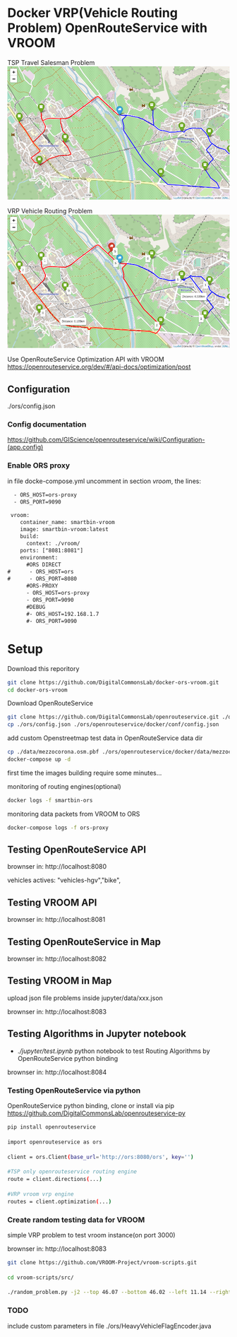 
# Docker VRP(Vehicle Routing Problem) OpenRouteService with VROOM

TSP Travel Salesman Problem
![TSP Algorithm](/data/tsp.png)

VRP Vehicle Routing Problem
![VRP Algorithm](/data/vrp.png)


Use OpenRouteService Optimization API with VROOM
https://openrouteservice.org/dev/#/api-docs/optimization/post


## Configuration

./ors/config.json

### Config documentation

https://github.com/GIScience/openrouteservice/wiki/Configuration-(app.config) 

### Enable ORS proxy

in file docke-compose.yml uncomment in section *vroom*, the lines:
```
  - ORS_HOST=ors-proxy
  - ORS_PORT=9090
```
```
 vroom:
    container_name: smartbin-vroom
    image: smartbin-vroom:latest
    build:
      context: ./vroom/
    ports: ["8081:8081"]
    environment:
      #ORS DIRECT
#      - ORS_HOST=ors
#      - ORS_PORT=8080
      #ORS-PROXY
      - ORS_HOST=ors-proxy
      - ORS_PORT=9090
      #DEBUG
      #- ORS_HOST=192.168.1.7
      #- ORS_PORT=9090
```

# Setup

Download this reporitory
```bash
git clone https://github.com/DigitalCommonsLab/docker-ors-vroom.git
cd docker-ors-vroom
```

Download OpenRouteService
```bash
git clone https://github.com/DigitalCommonsLab/openrouteservice.git ./ors/openrouteservice
cp ./ors/config.json ./ors/openrouteservice/docker/conf/config.json
```

add custom Openstreetmap test data in OpenRouteService data dir

```bash
cp ./data/mezzocorona.osm.pbf ./ors/openrouteservice/docker/data/mezzocorona.osm.pbf
docker-compose up -d
```
first time the images building require some minutes...

monitoring of routing engines(optional)
```bash
docker logs -f smartbin-ors
```

monitoring data packets from VROOM to ORS
```bash
docker-compose logs -f ors-proxy
```

## Testing OpenRouteService API

brownser in:
http://localhost:8080

vehicles actives: "vehicles-hgv","bike",


## Testing VROOM API

brownser in:
http://localhost:8081


## Testing OpenRouteService in Map

brownser in:
http://localhost:8082


## Testing VROOM in Map

upload json file problems inside jupyter/data/xxx.json

brownser in:
http://localhost:8083


## Testing Algorithms in Jupyter notebook

* *./jupyter/test.ipynb* python notebook to test Routing Algorithms by OpenRouteService python binding

brownser in:
http://localhost:8084


### Testing OpenRouteService via python

OpenRouteService python binding, clone or install via pip
https://github.com/DigitalCommonsLab/openrouteservice-py

```bash
pip install openrouteservice

import openrouteservice as ors

client = ors.Client(base_url='http://ors:8080/ors', key='')

#TSP only openrouteservice routing engine
route = client.directions(...)

#VRP vroom vrp engine
routes = client.optimization(...)

```

### Create random testing data for VROOM

simple VRP problem to test vroom instance(on port 3000)

brownser in:
http://localhost:8083

```bash
git clone https://github.com/VROOM-Project/vroom-scripts.git

cd vroom-scripts/src/

./random_problem.py -j2 --top 46.07 --bottom 46.02 --left 11.14 --right 11.18

```


### TODO

include custom parameters in file ./ors/HeavyVehicleFlagEncoder.java
